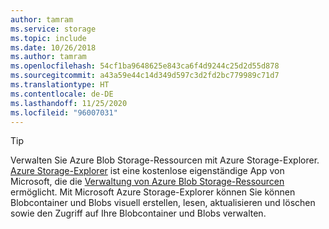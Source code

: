 ```yaml
---
author: tamram
ms.service: storage
ms.topic: include
ms.date: 10/26/2018
ms.author: tamram
ms.openlocfilehash: 54cf1ba9648625e843ca6f4d9244c25d2d55d878
ms.sourcegitcommit: a43a59e44c14d349d597c3d2fd2bc779989c71d7
ms.translationtype: HT
ms.contentlocale: de-DE
ms.lasthandoff: 11/25/2020
ms.locfileid: "96007031"
---
```

> [!TIP]
> 
> Verwalten Sie Azure Blob Storage-Ressourcen mit Azure Storage-Explorer. 
> [Azure Storage-Explorer](https://azure.microsoft.com/features/storage-explorer/) ist eine kostenlose eigenständige App von Microsoft, die die [Verwaltung von Azure Blob Storage-Ressourcen](../articles/vs-azure-tools-storage-explorer-blobs.md) ermöglicht. Mit Microsoft Azure Storage-Explorer können Sie können Blobcontainer und Blobs visuell erstellen, lesen, aktualisieren und löschen sowie den Zugriff auf Ihre Blobcontainer und Blobs verwalten.


